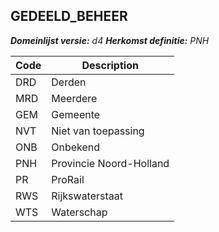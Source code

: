 ## GEDEELD_BEHEER

*__Domeinlijst versie:__ d4*
*__Herkomst definitie:__ PNH*

|__Code__ |__Description__	|
|	---	|	---	|
| DRD | Derden |
| MRD | Meerdere |
| GEM | Gemeente |
| NVT | Niet van toepassing |
| ONB | Onbekend |
| PNH | Provincie Noord-Holland |
| PR | ProRail |
| RWS | Rijkswaterstaat |
| WTS | Waterschap |